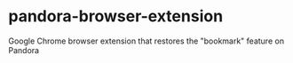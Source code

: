 # pandora-browser-extension
Google Chrome browser extension that restores the "bookmark" feature on Pandora
